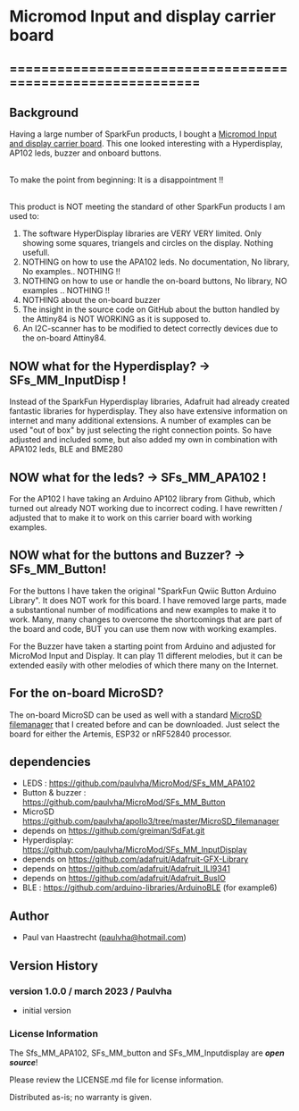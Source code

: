 # Micromod Input and display carrier board

## ===========================================================

## Background
Having a large number of SparkFun products, I bought a [Micromod Input and display carrier board](https://www.sparkfun.com/products/16985). This one looked interesting with a Hyperdisplay, AP102 leds, buzzer and onboard buttons.

<br>To make the point from beginning: It is a disappointment !!

<br>This product is NOT meeting the standard of other SparkFun products I am used to:
1. The software HyperDisplay libraries are VERY VERY limited. Only showing some squares, triangels and circles on the display. Nothing usefull.
2. NOTHING on how to use the APA102 leds. No documentation, No library, No examples.. NOTHING !!
3. NOTHING on how to use or handle the on-board buttons, No library, NO examples .. NOTHING !!
4. NOTHING about the on-board buzzer
5. The insight in the source code on GitHub about the button handled by the Attiny84 is NOT WORKING as it is supposed to.
6. An I2C-scanner has to be modified to detect correctly devices due to the on-board Attiny84.

## NOW what for the Hyperdisplay? -> SFs_MM_InputDisp !
Instead of the SparkFun Hyperdisplay libraries, Adafruit had already created fantastic libraries for hyperdisplay. They also have extensive information on internet and many additional extensions. A number of examples can be used "out of box" by just selecting the right connection points. So have adjusted and included some, but also added my own in combination with APA102 leds, BLE and BME280

## NOW what for the leds?  -> SFs_MM_APA102 !
For the AP102 I have taking an Arduino AP102 library from Github, which turned out already NOT working due to incorrect coding. I have rewritten / adjusted that to make it to work on this carrier board with working examples.

## NOW what for the buttons and Buzzer? -> SFs_MM_Button!
For the buttons I have taken the original "SparkFun Qwiic Button Arduino Library". It does NOT work for this board.  I have removed large parts, made a substantional number of modifications and new examples to make it to work.  Many, many changes to overcome the shortcomings that are part of the board and code, BUT you can use them now with working examples.

For the Buzzer have taken a starting point from Arduino and adjusted for MicroMod Input and Display. It can play 11 different melodies, but it can be extended easily with other melodies of which there many on the Internet.

## For the on-board MicroSD?
The on-board MicroSD can be used as well with a standard [MicroSD filemanager](https://github.com/paulvha/apollo3/tree/master/MicroSD_filemanager) that I created before and can be downloaded. Just select the board for either the Artemis, ESP32 or nRF52840 processor.

## dependencies
* LEDS : https://github.com/paulvha/MicroMod/SFs_MM_APA102
* Button & buzzer : https://github.com/paulvha/MicroMod/SFs_MM_Button
* MicroSD https://github.com/paulvha/apollo3/tree/master/MicroSD_filemanager
*  depends on https://github.com/greiman/SdFat.git
* Hyperdisplay: https://github.com/paulvha/MicroMod/SFs_MM_InputDisplay
*  depends on https://github.com/adafruit/Adafruit-GFX-Library
*  depends on https://github.com/adafruit/Adafruit_ILI9341
*  depends on https://github.com/adafruit/Adafruit_BusIO
* BLE : https://github.com/arduino-libraries/ArduinoBLE (for example6)


## Author
 * Paul van Haastrecht (paulvha@hotmail.com)

## Version History


### version 1.0.0 / march 2023 / Paulvha
* initial version

### License Information

The Sfs_MM_APA102, SFs_MM_button and SFs_MM_Inputdisplay are _**open source**_!

Please review the LICENSE.md file for license information.

Distributed as-is; no warranty is given.


